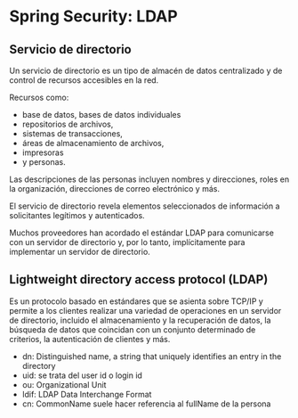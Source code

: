 # Spring Security: LDAP

## Servicio de directorio

Un servicio de directorio es un tipo de almacén de datos centralizado y de control de recursos
accesibles en la red.

Recursos como:

* base de datos, bases de datos individuales
* repositorios de archivos,
* sistemas de transacciones,
* áreas de almacenamiento de archivos,
* impresoras
* y personas.

Las descripciones de las personas incluyen nombres y direcciones, roles en la organización, direcciones de correo electrónico y más.

El servicio de directorio revela elementos seleccionados de información a solicitantes legítimos y
autenticados.

Muchos proveedores han acordado el estándar LDAP para comunicarse con un servidor de directorio
y, por lo tanto, implícitamente para implementar un servidor de directorio.

## Lightweight directory access protocol (LDAP)

Es un protocolo basado en estándares que se asienta sobre TCP/IP y permite a los clientes realizar una variedad de operaciones en un servidor de directorio, incluido el almacenamiento y la recuperación de datos, la búsqueda de datos que coincidan con un conjunto determinado de criterios, la autenticación de clientes y más.


* dn: Distinguished name, a string that uniquely identifies an entry in the directory
* uid: se trata del user id o login id
* ou: Organizational Unit
* ldif: LDAP Data Interchange Format
* cn: CommonName suele hacer referencia al fullName de la persona